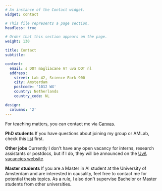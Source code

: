 ```yaml
---
# An instance of the Contact widget.
widget: contact

# This file represents a page section.
headless: true

# Order that this section appears on the page.
weight: 130

title: Contact
subtitle: 

content:
  email: s DOT magliacane AT uva DOT nl
  address:
    street: Lab 42, Science Park 900
    city: Amsterdam
    postcode: '1012 WX'
    country: Netherlands
    country_code: NL

design:
  columns: '2'
---
```


For teaching matters, you can contact me via [Canvas](https://canvas.uva.nl). 


**PhD students** If you have questions about joining my group or AMLab, check this [list](http://amlab.science.uva.nl/joining/) first. 


**Other jobs** Currently I don't have any open vacancy for interns, research assistants or postdocs, but if I do, they will be announced on the [UvA vacancies website](https://vacatures.uva.nl/UvA/search/?createNewAlert=false&q=&optionsFacetsDD_department=&optionsFacetsDD_shifttype=Promotieplaats&optionsFacetsDD_facility=Faculteit+der+Natuurw.%2C+Wiskunde+%26+Informatica).


**Master students** If you are a Master in AI student at the University of Amsterdam and are interested in causality, feel free to contact me for potential thesis topics. As a rule, I also don't supervise Bachelor or Master students from other universities.





